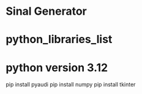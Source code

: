 # Sinal Generator 
# python_libraries_list
# python version 3.12
pip install pyaudi
pip install numpy 
pip install tkinter 
